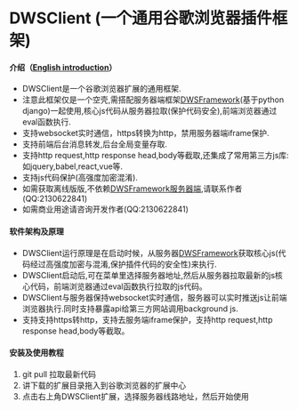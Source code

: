 # DWSClient (一个通用谷歌浏览器插件框架)

#### 介绍（[English introduction](https://github.com/xiaohero/DWSClient/blob/master/README.en.md)）
* DWSClient是一个谷歌浏览器扩展的通用框架.
 * 注意此框架仅是一个空壳,需搭配服务器端框架[DWSFramework](https://github.com/xiaohero/DWSFramework)(基于python django)一起使用,核心js代码从服务器拉取(保护代码安全),前端浏览器通过eval函数执行.
 * 支持websocket实时通信，https转换为http，禁用服务器端iframe保护.
 * 支持前端后台消息转发,后台全局变量存取.
 * 支持http request,http response head,body等截取,还集成了常用第三方js库:如jquery,babel,react,vue等.
 * 支持js代码保护(高强度加密混淆).
 * 如需获取离线版版,不依赖[DWSFramework服务器端](https://github.com/xiaohero/DWSFramework),请联系作者(QQ:2130622841)
 * 如需商业用途请咨询开发作者(QQ:2130622841)


#### 软件架构及原理
* DWSClient运行原理是在启动时候，从服务器[DWSFramework](https://github.com/xiaohero/DWSFramework)获取核心js(代码经过高强度加密与混淆,保护插件代码的安全性)来执行.
* DWSClient启动后,可在菜单里选择服务器地址,然后从服务器拉取最新的js核心代码，前端浏览器通过eval函数执行拉取的js代码。
* DWSClient与服务器保持websocket实时通信，服务器可以实时推送js让前端浏览器执行.同时支持暴露api给第三方网站调用background js.
* 支持支持https转http，支持去服务端iframe保护，支持http request,http response head,body等截取。


#### 安装及使用教程
1. git pull 拉取最新代码
2. 讲下载的扩展目录拖入到谷歌浏览器的扩展中心
3. 点击右上角DWSClient扩展，选择服务器线路地址，然后开始使用

